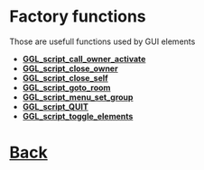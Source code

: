 # Factory functions

Those are usefull functions used by GUI elements

- **[GGL_script_call_owner_activate](https://github.com/Ced30/GML-GUI-Library-GGL-Documentation/blob/main/API/GGL_sub%20Functions/GGL_script_call_owner_activate.md)**
- **[GGL_script_close_owner](https://github.com/Ced30/GML-GUI-Library-GGL-Documentation/blob/main/API/GGL_factory/GGL_script_create_textbox.md)**
- **[GGL_script_close_self](https://github.com/Ced30/GML-GUI-Library-GGL-Documentation/blob/main/API/GGL_factory/GGL_script_create_textbox.md)**
- **[GGL_script_goto_room](https://github.com/Ced30/GML-GUI-Library-GGL-Documentation/blob/main/API/GGL_factory/GGL_script_create_textbox.md)**
- **[GGL_script_menu_set_group](https://github.com/Ced30/GML-GUI-Library-GGL-Documentation/blob/main/API/GGL_factory/GGL_script_create_textbox.md)**
- **[GGL_script_QUIT](https://github.com/Ced30/GML-GUI-Library-GGL-Documentation/blob/main/API/GGL_factory/GGL_script_create_textbox.md)**
- **[GGL_script_toggle_elements](https://github.com/Ced30/GML-GUI-Library-GGL-Documentation/blob/main/API/GGL_factory/GGL_script_create_textbox.md)**

# [Back](https://github.com/Ced30/GML-GUI-Library-GGL-Documentation/blob/main/README.md)
